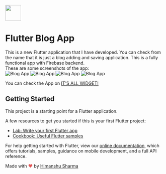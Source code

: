 
<a href="https://sourcerer.io/himanshusharma89"><img src="https://avatars0.githubusercontent.com/u/44980497?v=4" height="50px" width="50px" alt=""/></a><br>
<a href="https://sourcerer.io/himanshusharma89"><img src="https://img.shields.io/badge/Dart-6%20commits-orange.svg" alt=""></a>
# Flutter Blog App

This is a new Flutter application that I have developed. You can check from the name that it is just a blog adding and saving application.
This is a fully functional app with Firebase backend. <br>
These are some screenshots of the app:<br>
![Blog App](https://drive.google.com/open?id=1KGex5b4JHASpO9jNoElmbuotP83tIDQ4)
![Blog App](https://drive.google.com/open?id=1A3luk2xX77TQa9SNzMmjJ6ohV22mxJQE)
![Blog App](https://drive.google.com/open?id=1Jrvksu5TV8Hvm6rH_b7s2wGr71vRWrqC)
![Blog App](https://drive.google.com/open?id=1aIcVBUoyIVBDcWJM9UecXPkH7tJaSX3i)


You can check the App on <a href="https://itsallwidgets.com/blog-app">IT'S ALL WIDGET!</a>

## Getting Started

This project is a starting point for a Flutter application.

A few resources to get you started if this is your first Flutter project:

- [Lab: Write your first Flutter app](https://flutter.dev/docs/get-started/codelab)
- [Cookbook: Useful Flutter samples](https://flutter.dev/docs/cookbook)

For help getting started with Flutter, view our
[online documentation](https://flutter.dev/docs), which offers tutorials,
samples, guidance on mobile development, and a full API reference.

Made with <span style="color: #e25555;">&#9829;</span> by <a href="https://www.linkedin.com/in/himanshusharma89/">Himanshu Sharma</a>
